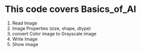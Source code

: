 # This code covers Basics_of_AI

1. Read Image
2. Image Properties (size, shape, dtype)
3. convert Color image to Grayscale image
4. Write Image
5. Show image

